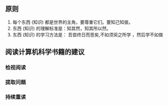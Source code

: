 ## 原则

1. 每个东西 (知识) 都是世界的主角，要尊重它们。要知己知彼。
2. 东西 (知识) 的理解标准是：知其然，知其所以然。
3. 东西 (知识) 的学习方法是： 吾尝终日而思矣,不如须臾之所学 ，然后学不如做

## 阅读计算机科学书籍的建议

### 检视阅读
### 提取问题
### 持续重读
